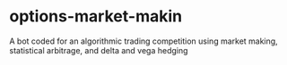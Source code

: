 # options-market-makin
A bot coded for an algorithmic trading competition using market making, statistical arbitrage, and delta and vega hedging

